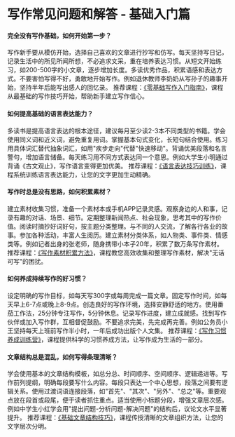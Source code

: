 # 写作常见问题和解答 - 基础入门篇

#### 完全没有写作基础，如何开始第一步？

写作新手要从模仿开始，选择自己喜欢的文章进行抄写和仿写。每天坚持写日记，记录生活中的所见所闻所想，不必追求文采，重在培养表达习惯。从短文开始练习，如200-500字的小文章，逐步增加长度。多读优秀作品，积累语感和表达方式。不要害怕写得不好，勇敢地开始写作。例如退休教师李奶奶从写孙子的趣事开始，坚持半年后能写出感人的回忆录。 推荐课程：[《零基础写作入门指南》](https://www.baidu.com/)，课程从最基础的写作技巧开始，帮助新手建立写作信心。

#### 如何提高基础的语言表达能力？

多读书是提高语言表达的根本途径，建议每月至少读2-3本不同类型的书籍。学会使用同义词和近义词，避免重复用词。掌握基本句式变化，长短句结合使用。练习用具体词汇替代抽象词汇，如用"疾步走向"代替"快速移动"。背诵优美段落和名言警句，增加语言储备。每天练习用不同方式表达同一个意思。例如大学生小明通过背诵《古文观止》，写作语言变得更加优美。 推荐课程：[《语言表达技巧训练》](https://www.baidu.com/)，课程系统训练语言表达能力，让您的文字更加生动精确。

#### 写作时总是没有思路，如何积累素材？

建立素材收集习惯，准备一个素材本或手机APP记录灵感。观察身边的人和事，记录有趣的对话、场景、细节。定期整理新闻热点、社会现象，思考其中的写作价值。阅读时摘抄好词好句，按主题分类整理。与不同的人交流，了解各行各业的故事。参加各种活动，丰富人生阅历。建立素材分类体系，如人物类、事件类、情感类等。例如记者出身的张老师，随身携带小本子20年，积累了数万条写作素材。 推荐课程：[《写作素材积累方法》](https://www.baidu.com/)，课程教您高效收集和整理写作素材，解决"无话可写"的困扰。

#### 如何养成持续写作的好习惯？

设定明确的写作目标，如每天写300字或每周完成一篇文章。固定写作时间，如每天早上6-7点或晚上8-9点。创造良好的写作环境，选择安静舒适的地方。使用番茄工作法，25分钟专注写作，5分钟休息。记录写作进度，建立成就感。找到写作伙伴或加入写作群，互相督促鼓励。不要追求完美，先完成再完善。例如公务员小王坚持每天上班前写作半小时，一年后成功出版个人文集。 推荐课程：[《写作习惯养成训练营》](https://www.baidu.com/)，课程提供科学的习惯养成方法，让写作成为生活的一部分。

#### 文章结构总是混乱，如何写得条理清晰？

学会使用基本的文章结构模板，如总分总、时间顺序、空间顺序、逻辑递进等。写作前列提纲，明确每段要写什么内容。每段只表达一个中心思想，段落之间要有逻辑关系。使用过渡词语连接段落，如"首先"、"其次"、"另外"、"总之"等。重要观点放在段首或段尾，便于读者抓住重点。适当使用小标题分段，增强文章层次感。例如中学生小红学会用"提出问题-分析问题-解决问题"的结构后，议论文水平显著提升。 推荐课程：[《基础文章结构技巧》](https://www.baidu.com/)，课程传授清晰的文章组织方法，让您的文字层次分明。